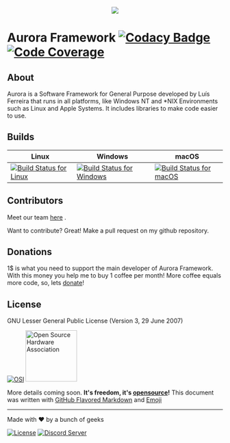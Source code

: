 <p align="center"><img src="https://avatars1.githubusercontent.com/u/39140288?s=250&v=4"></p>

# Aurora Framework [![Codacy Badge](https://api.codacy.com/project/badge/Grade/c04bfc49c4f443659aee97498a9a9cf3)](https://www.codacy.com/app/aurorafossorg/framework) [![Code Coverage](https://codecov.io/gl/aurorafossorg:p:framework/core/branch/master/graph/badge.svg)](https://codecov.io/gl/aurorafossorg:p:framework/core)

## About

Aurora is a Software Framework for General Purpose developed by Luís Ferreira
that runs in all platforms, like Windows NT and \*NIX Environments such as
Linux and Apple Systems. It includes libraries to make code easier to use.

## Builds

|Linux|Windows|macOS|
|-----|-------|-----|
|[![Build Status for Linux][Gitlab CI Badge]][Gitlab CI]|[![Build Status for Windows][Appveyor Badge]][Appveyor]|[![Build Status for macOS][Travis-CI Badge]][Travis-CI]

[Travis-CI Badge]: https://travis-ci.org/aurorafossorg/framework.svg
[Travis-CI]: https://travis-ci.org/aurorafossorg/framework
[Appveyor Badge]: https://ci.appveyor.com/api/projects/status/n138i29hcvx8k0iw?svg=true
[Appveyor]: https://ci.appveyor.com/project/aurorafoss/framework
[Gitlab CI Badge]: https://gitlab.com/aurorafossorg/p/framework/core/badges/master/pipeline.svg
[Gitlab CI]: https://gitlab.com/aurorafossorg/p/framework/core/pipelines

## Contributors

Meet our team [here](https://www.aurorafoss.org/team/) .

Want to contribute? Great! Make a pull request on my github repository.

## Donations

1$ is what you need to support the main developer of Aurora Framework. With
this money you help me to buy 1 coffee per month! More coffee equals more
code, so, lets [donate](https://www.aurorafoss.org/donate.html)!

## License

GNU Lesser General Public License (Version 3, 29 June 2007)

[![OSI](https://opensource.org/files/osi_logo_100X133_90ppi_0.png "Open Source Initiative")](https://opensource.org/)
[<img src="https://upload.wikimedia.org/wikipedia/commons/thumb/f/fd/Open-source-hardware-logo.svg/512px-Open-source-hardware-logo.svg.png" alt="Open Source Hardware Association" width="120">](http://www.oshwa.org/ "Open Source Hardware Association")

More details coming soon. **It's freedom, it's [opensource](https://opensource.org/)!**
This document was written with [GitHub Flavored Markdown](https://guides.github.com/features/mastering-markdown/)
and [Emoji](http://www.emoji-cheat-sheet.com/)

---
Made with ❤ by a bunch of geeks

[![License](https://img.shields.io/badge/license-LGPLv3-lightgrey.svg)](https://www.gnu.org/licenses/lgpl-3.0.html)
[![Discord Server](https://discordapp.com/api/guilds/350229534832066572/embed.png)](https://discord.gg/4YuxJj)
